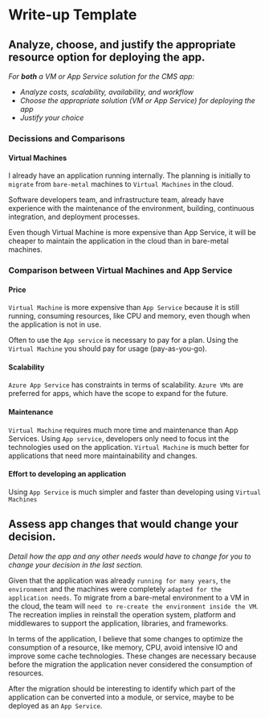 # Write-up Template

## Analyze, choose, and justify the appropriate resource option for deploying the app.

*For **both** a VM or App Service solution for the CMS app:*
- *Analyze costs, scalability, availability, and workflow*
- *Choose the appropriate solution (VM or App Service) for deploying the app*
- *Justify your choice*

### Decissions and Comparisons

#### Virtual Machines

I already have an application running internally. The planning is initially to `migrate` from `bare-metal` machines to `Virtual Machines` in the cloud.

Software developers team, and infrastructure team, already have experience with the maintenance of the environment, building, continuous integration, and deployment processes.

Even though Virtual Machine is more expensive than App Service, it will be cheaper to maintain the application in the cloud than in bare-metal machines.

### Comparison between Virtual Machines and App Service

#### Price
`Virtual Machine` is more expensive than `App Service` because it is still running, consuming resources, like CPU and memory, even though when the application is not in use. 

Often to use the `App service` is necessary to pay for a plan. Using the `Virtual Machine` you should pay for usage (pay-as-you-go).  

#### Scalability
`Azure App Service` has constraints in terms of scalability.
`Azure VMs` are preferred for apps, which have the scope to expand for the future.

#### Maintenance
`Virtual Machine` requires much more time and maintenance than App Services. Using `App service`, developers only need to focus int the technologies used on the application.
`Virtual Machine` is much better for applications that need more maintainability and changes.

#### Effort to developing an application
Using `App Service` is much simpler and faster than developing using `Virtual Machines` 

## Assess app changes that would change your decision.
*Detail how the app and any other needs would have to change for you to change your decision in the last section.* 

Given that the application was already `running for many years`, `the environment` and the machines were completely `adapted for the application needs`. To migrate from a bare-metal environment to a VM in the cloud, the team will `need to re-create the environment inside the VM`. The recreation implies in reinstall the operation system, platform and middlewares to support the application, libraries, and frameworks.

In terms of the application, I believe that some changes to optimize the consumption of a resource, like memory, CPU, avoid intensive IO and improve some cache technologies. These changes are necessary because before the migration the application never considered the consumption of resources.

After the migration should be interesting to identify which part of the application can be converted into a module, or service, maybe to be deployed as an `App Service`. 


